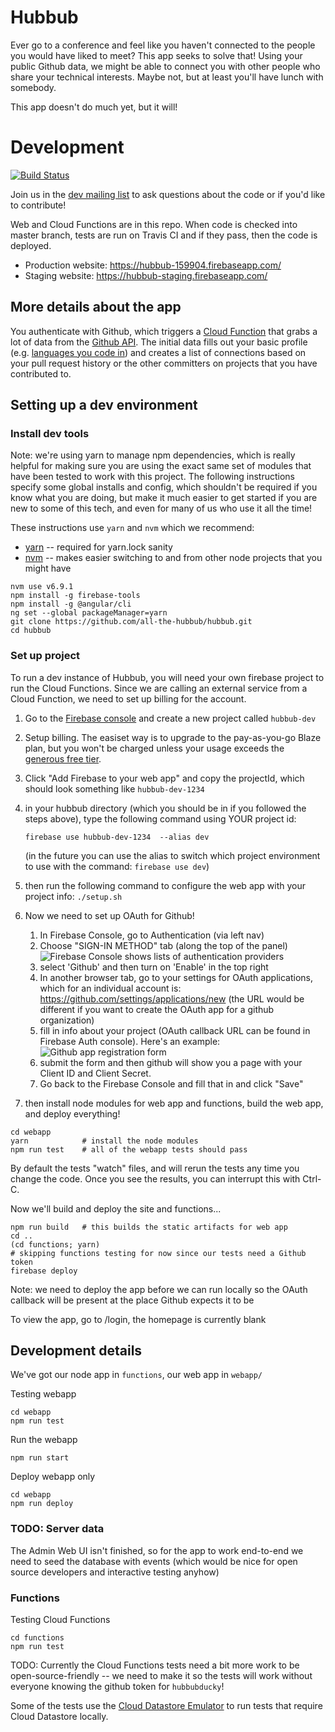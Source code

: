 # Hubbub
Ever go to a conference and feel like you haven't connected to the people you would have liked to meet? This app seeks to solve that! Using your public Github data, we might be able to connect you with other people who share your technical interests. Maybe not, but at least you'll have lunch with somebody.

This app doesn't do much yet, but it will!

# Development
[![Build Status](https://travis-ci.org/all-the-hubbub/hubbub.svg?branch=master)](https://travis-ci.org/all-the-hubbub/hubbub)

Join us in the [dev mailing list](https://groups.google.com/d/forum/hubbub-code) to ask questions about the code or if you'd like to contribute!

Web and Cloud Functions are in this repo. When code is checked into master branch, tests are run on Travis CI and if they pass, then the code is deployed.

* Production website: https://hubbub-159904.firebaseapp.com/
* Staging website: https://hubbub-staging.firebaseapp.com/

## More details about the app
You authenticate with Github, which triggers a [Cloud Function](https://cloud.google.com/functions/docs/) that grabs a lot of data from the [Github API](https://developer.github.com/v3/).  The initial data fills out your basic profile (e.g. [languages you code in](https://developer.github.com/v3/repos/#list-languages)) and creates a list of connections based on your pull request history or the other committers on projects that you have contributed to.

## Setting up a dev environment

### Install dev tools

Note: we're using yarn to manage npm dependencies, which is really helpful
for making sure you are using the exact same set of modules that have been
tested to work with this project. The following instructions specify some
global installs and config, which shouldn't be required if you know what you
are doing, but make it much easier to get started if you are new to some of
this tech, and even for many of us who use it all the time!

These instructions use `yarn` and `nvm` which we recommend:
* [yarn](https://yarnpkg.com) -- required for yarn.lock sanity
* [nvm](https://github.com/creationix/nvm) -- makes easier switching to and from
  other node projects that you might have

```
nvm use v6.9.1
npm install -g firebase-tools
npm install -g @angular/cli
ng set --global packageManager=yarn
git clone https://github.com/all-the-hubbub/hubbub.git
cd hubbub
```

### Set up project

To run a dev instance of Hubbub, you will need your own firebase project to
run the Cloud Functions.  Since we are calling an external service from a Cloud
Function, we need to set up billing for the account.

1. Go to the [Firebase console](https://console.firebase.google.com) and
   create a new project called `hubbub-dev`
2. Setup billing. The easiset way is to upgrade to the pay-as-you-go Blaze plan,
   but you won't be charged unless your usage exceeds the [generous free tier](https://firebase.google.com/pricing/).
2. Click "Add Firebase to your web app" and copy the projectId, which should
   look something like `hubbub-dev-1234`
3. in your hubbub directory (which you should be in if you followed the steps
   above), type the following command using YOUR project id:

   ```firebase use hubbub-dev-1234  --alias dev```

   (in the future you can use the alias to switch which project environment
   to use with the command: `firebase use dev`)
4. then run the following command to configure the web app with your project
   info: `./setup.sh`
5. Now we need to set up OAuth for Github!
   1. In Firebase Console, go to  Authentication (via left nav)
   2. Choose "SIGN-IN METHOD" tab (along the top of the panel) ![Firebase Console shows lists of authentication providers][fb-auth]
   3. select 'Github' and then turn on 'Enable' in the top right
   4. In another browser tab, go to your settings for OAuth applications, which for an individual account is: https://github.com/settings/applications/new (the
   URL would be different if you want to create the OAuth app for a github
   organization)
   5. fill in info about your project (OAuth callback URL can be found in
      Firebase Auth console).  Here's an example: ![Github app registration form][github-register-app]
   6. submit the form and then github will show you a page with your Client ID
      and Client Secret.
   7. Go back to the Firebase Console and fill that in and click "Save"
5. then install node modules for web app and functions, build the web app,
and deploy everything!

```
cd webapp
yarn            # install the node modules
npm run test    # all of the webapp tests should pass
```

By default the tests "watch" files, and will rerun the tests any time
you change the code.  Once you see the results, you can interrupt this
with Ctrl-C.

Now we'll build and deploy the site and functions...

```
npm run build   # this builds the static artifacts for web app
cd ..
(cd functions; yarn)
# skipping functions testing for now since our tests need a Github token
firebase deploy
```

Note: we need to deploy the app before we can run locally so the OAuth callback will be present at the place Github expects it to be

To view the app, go to /login, the homepage is currently blank

## Development details
We've got our node app in `functions`, our web app in `webapp/`

Testing webapp
```
cd webapp
npm run test
```

Run the webapp
```
npm run start
```

Deploy webapp only
```
cd webapp
npm run deploy
```

### TODO: Server data

The Admin Web UI isn't finished, so for the app to work end-to-end we need to
seed the database with events (which would be nice for open source developers
and interactive testing anyhow)

### Functions

Testing Cloud Functions
```
cd functions
npm run test
```

TODO: Currently the Cloud Functions tests need a bit more work to be
open-source-friendly -- we need to make it so the tests will work without
everyone knowing the github token for `hubbubducky`!

Some of the tests use the [Cloud Datastore Emulator](https://cloud.google.com/datastore/docs/tools/datastore-emulator)
to run tests that require Cloud Datastore locally.

[fb-auth]: doc/dev/firebase-auth-github-config-0.png "Firebase Auth Sign-in Method"
[github-oauth-apps]: doc/dev/firebase-auth-github-config-1.png "Github OAuth Applications Settings"
[github-register-app]: doc/dev/firebase-auth-github-config-2.png "Github OAuth App Registration"
